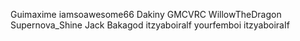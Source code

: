 Guimaxime
iamsoawesome66
Dakiny
GMCVRC
WillowTheDragon
Supernova_Shine
Jack Bakagod
itzyaboiralf
yourfemboi
itzyaboiraIf
